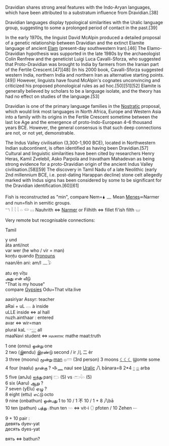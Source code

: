 Dravidian shares strong areal features with the Indo-Aryan languages, which have been attributed to a substratum influence from Dravidian.[38]  

Dravidian languages display typological similarities with the Uralic language group, suggesting to some a prolonged period of contact in the past.[39]  



In the early 1970s, the linguist David McAlpin produced a detailed proposal of a genetic relationship between Dravidian and the extinct Elamite language of ancient [Elam](Elam) (present-day southwestern Iran).[46] The Elamo-Dravidian hypothesis was supported in the late 1980s by the archaeologist Colin Renfrew and the geneticist Luigi Luca Cavalli-Sforza, who suggested that Proto-Dravidian was brought to India by farmers from the Iranian part of the Fertile Crescent.[47][48] (In his 2000 book, Cavalli-Sforza suggested western India, northern India and northern Iran as alternative starting points.[49]) However, linguists have found McAlpin's cognates unconvincing and criticized his proposed phonological rules as ad hoc.[50][51][52] Elamite is generally believed by scholars to be a language isolate, and the theory has had no effect on studies of the language.[53]  

Dravidian is one of the primary language families in the [Nostratic](Nostratic) proposal, which would link most languages in North Africa, Europe and Western Asia into a family with its origins in the Fertile Crescent sometime between the last Ice Age and the emergence of proto-Indo-European 4–6 thousand years BCE. However, the general consensus is that such deep connections are not, or not yet, demonstrable.  

The Indus Valley civilisation (3,300-1,900 BCE), located in Northwestern Indian subcontinent, is often identified as having been Dravidian.[57] Cultural and linguistic similarities have been cited by researchers Henry Heras, Kamil Zvelebil, Asko Parpola and Iravatham Mahadevan as being strong evidence for a proto-Dravidian origin of the ancient Indus Valley civilisation.[58][59] The discovery in Tamil Nadu of a late Neolithic (early 2nd millennium BCE, i.e. post-dating Harappan decline) stone celt allegedly marked with Indus signs has been considered by some to be significant for the Dravidian identification.[60][61]  

Fish is reconstructed as "min", compare Nem=🌢 𓈖 Mean [Menes](Menes)⋍Narmer and nun=fish in semitic groups.  
𓎔 𓎛 𓇋 𓇋 𓏏 𓆛 𓏥 Nauhrith ⇔ [Narmer](Narmer)  or Filhith ⇔ fillet fi'ish filth 𓊠  

Very remote but recognisable connections:  

Tamil  

y und  
āta anti/not  
var wer (he who / vir = man)  
koṇṭu quando [Pronouns](Pronouns)  
naan/ēn ani: am/I 𓈖𓅱  

atu eṉ vīṭu  
அது என் வீடு  
"That is my house"  
compare [Gypsies](Gypsies) Odu=That vita:live  

aasiriyar Assyr: teacher  
aRai + uL  𓂋 à inside  
uLLE 	inside ⇔ al hall  
nuzh.ainthaar : entered  
avar ⇔ wir=man  
plural kaL 𓎡[𓎟](𓎟) all  
maaNavi 	student ⇔ ⲙⲁⲑⲏⲧⲏⲥ mathe maat:truth  


1 one (onnu) ஒன்று  one  
2 two (இendu) இரண்டு second / ir 儿 二 èr  
3 three (moonu) மூன்று [man](Menge) 𓐍𓏠 (3rd person) 3 moons [☾☾☾](☾☾☾) Ϣomte some  
4 four (naalu) நான்கு  ? 𒈾[𓈖](𓈖) naul see [Uralic](Uralic)    八 bānara=8 2*4 [𓏌](𓏌) [𓊖](𓊖) arba  
5 five (anJu) ஐந்து panj 𓂬 (5) vs 𓂧𓇋𓏏 (5)  
6 six (Aaru) ஆறு ?  
7 seven (yElu) ஏழு ?  
8 eight (ettu) எட்டு  octo  
9 nine (onbathun) ஒன்பது  1 to 10 / 1 不 10 / 1 + 8 八bā  
10 ten (pathun) பத்து  𓊪thun ten   𓎆𓏏  ⇔ vit-i 𓂘 pfoten / 10 Zehen 𓍿  

9 + 10 pair :  
девять dyev-yat  
десять dyes-yat  

вять ⇔ bathun?  